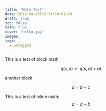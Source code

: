 ```yaml
---
title: "Math Test"
date: 2019-04-08T15:34:50+01:00
draft: true
toc: false
math: true
cover: "hello.jpg"
images:
tags:
  - untagged
---
```


This is a test of block math

$$q(s,a) \leftarrow q(s,a) + \alpha \bigg($$

another block

$$a = b + c$$

This is a test of inline math: $$a = a+b$$